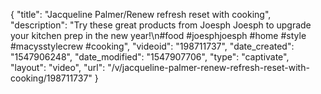 {
    "title": "Jacqueline Palmer\/Renew refresh reset with cooking",
    "description": "Try these great products from Joesph Joesph to upgrade your kitchen prep in the new year!\n#food #joesphjoesph #home #style #macysstylecrew #cooking",
    "videoid": "198711737",
    "date_created": "1547906248",
    "date_modified": "1547907706",
    "type": "captivate",
    "layout": "video",
    "url": "\/v\/jacqueline-palmer-renew-refresh-reset-with-cooking\/198711737"
}